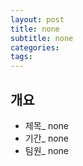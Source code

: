 ```yaml
---
layout: post
title: none
subtitle: none
categories:
tags:  
---
```


## 개요  
- 제목_ none
- 기간_ none
- 팀원_ none 
<br>
